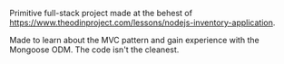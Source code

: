 Primitive full-stack project made at the behest of https://www.theodinproject.com/lessons/nodejs-inventory-application.

Made to learn about the MVC pattern and gain experience with the Mongoose ODM. The code isn't the cleanest.